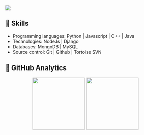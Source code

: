<img src="https://i.imgur.com/cqp9kGX.png">

## 🦊 Skills
- Programming languages: Python | Javascript | C++ | Java
- Technologies: NodeJs | Django
- Databases: MongoDB | MySQL
- Source control:  Git | Github | Tortoise SVN

## 🔧 GitHub Analytics

<p align="center">
  <img height="165cm" src="https://github-readme-stats-eight-theta.vercel.app/api?username=AdickRincones133&show_icons=true&include_all_commits=true&count_private=true&hide_border=true&title_color=E8CFC1&icon_color=E8CFC1&text_color=E8CFC1&bg_color=190101"/>
  <img height="165cm" src="https://github-readme-stats-eight-theta.vercel.app/api/top-langs/?username=AdickRincones133&layout=compact&langs_count=8&hide_border=true&title_color=E8CFC1&icon_color=E8CFC1&text_color=E8CFC1&bg_color=190101"/>
</a>
</p>
